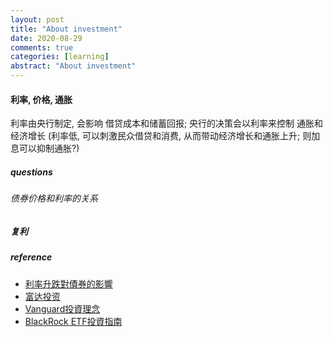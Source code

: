 ```yaml
---
layout: post
title: "About investment"
date: 2020-08-29
comments: true
categories: [learning]
abstract: "About investment"
---
```



#### 利率, 价格, 通胀
 利率由央行制定, 会影响 借贷成本和储蓄回报; 央行的决策会以利率来控制 通胀和经济增长 (利率低, 可以刺激民众借贷和消费, 从而带动经济增长和通胀上升; 则加息可以抑制通胀?)  

 

##### questions 

###### 债券价格和利率的关系 


##### 复利 


##### reference  
* [利率升跌對債券的影響](https://www.fidelity.com.hk/zh/start-investing/learn-about-investing/bond-investing-made-simple/how-interest-rates-affect-bonds) 
* [富达投资](https://www.fidelity.com.hk/zh/start-investing/learn-about-investing/bond-investing-made-simple/understanding-investment-grade-and-high-yield-bonds) 
* [Vanguard投資理念](https://www.vanguard.com.cn/investment-philosophies/) 
* [BlackRock ETF投資指南](https://www.blackrock.com/hk/zh/etfs-simplified)